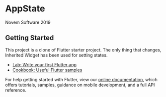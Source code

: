 # AppState

Novem Software 2019

## Getting Started

This project is a clone of Flutter starter project. The only thing that changes, Inherited Widget has been used for setting states.

- [Lab: Write your first Flutter app](https://flutter.dev/docs/get-started/codelab)
- [Cookbook: Useful Flutter samples](https://flutter.dev/docs/cookbook)

For help getting started with Flutter, view our
[online documentation](https://flutter.dev/docs), which offers tutorials,
samples, guidance on mobile development, and a full API reference.
